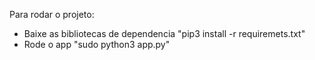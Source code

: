 Para rodar o projeto:
- Baixe as bibliotecas de dependencia "pip3 install -r requiremets.txt"
- Rode o app "sudo python3 app.py"
